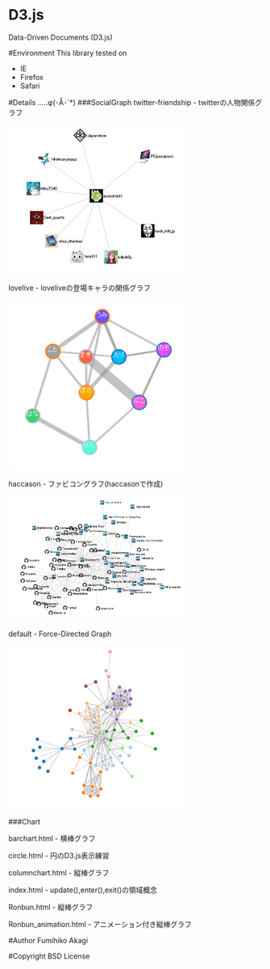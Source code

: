 # D3.js
Data-Driven Documents (D3.js)

#Environment
This library tested on

- IE
- Firefox
- Safari

#Details .....φ(･Å･´*)
###SocialGraph
twitter-friendship - twitterの人物関係グラフ

<img src="./Raw/images/twitter-friendship.png" width="350" alt="twitter-friendship">

lovelive - loveliveの登場キャラの関係グラフ

<img src="./Raw/images/lovelive.png" width="350" alt="lovelive">

haccason - ファビコングラフ(haccasonで作成)

<img src="./Raw/images/haccason.png" width="350" alt="haccason">

default - Force-Directed Graph

<img src="./Raw/images/default.png" width="350" alt="default">

###Chart

barchart.html - 横棒グラフ

circle.html - 円のD3.js表示練習

columnchart.html - 縦棒グラフ

index.html - update(),enter(),exit()の領域概念

Ronbun.html - 縦棒グラフ

Ronbun_animation.html - アニメーション付き縦棒グラフ

#Author
Fumihiko Akagi

#Copyright
BSD License
